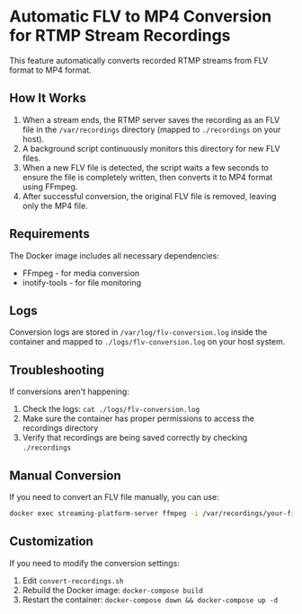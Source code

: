# Automatic FLV to MP4 Conversion for RTMP Stream Recordings

This feature automatically converts recorded RTMP streams from FLV format to MP4 format.

## How It Works

1. When a stream ends, the RTMP server saves the recording as an FLV file in the `/var/recordings` directory (mapped to `./recordings` on your host).
2. A background script continuously monitors this directory for new FLV files.
3. When a new FLV file is detected, the script waits a few seconds to ensure the file is completely written, then converts it to MP4 format using FFmpeg.
4. After successful conversion, the original FLV file is removed, leaving only the MP4 file.

## Requirements

The Docker image includes all necessary dependencies:
- FFmpeg - for media conversion
- inotify-tools - for file monitoring

## Logs

Conversion logs are stored in `/var/log/flv-conversion.log` inside the container and mapped to `./logs/flv-conversion.log` on your host system.

## Troubleshooting

If conversions aren't happening:

1. Check the logs: `cat ./logs/flv-conversion.log`
2. Make sure the container has proper permissions to access the recordings directory
3. Verify that recordings are being saved correctly by checking `./recordings`

## Manual Conversion

If you need to convert an FLV file manually, you can use:

```bash
docker exec streaming-platform-server ffmpeg -i /var/recordings/your-file.flv -codec copy /var/recordings/your-file.mp4
```

## Customization

If you need to modify the conversion settings:

1. Edit `convert-recordings.sh`
2. Rebuild the Docker image: `docker-compose build`
3. Restart the container: `docker-compose down && docker-compose up -d` 